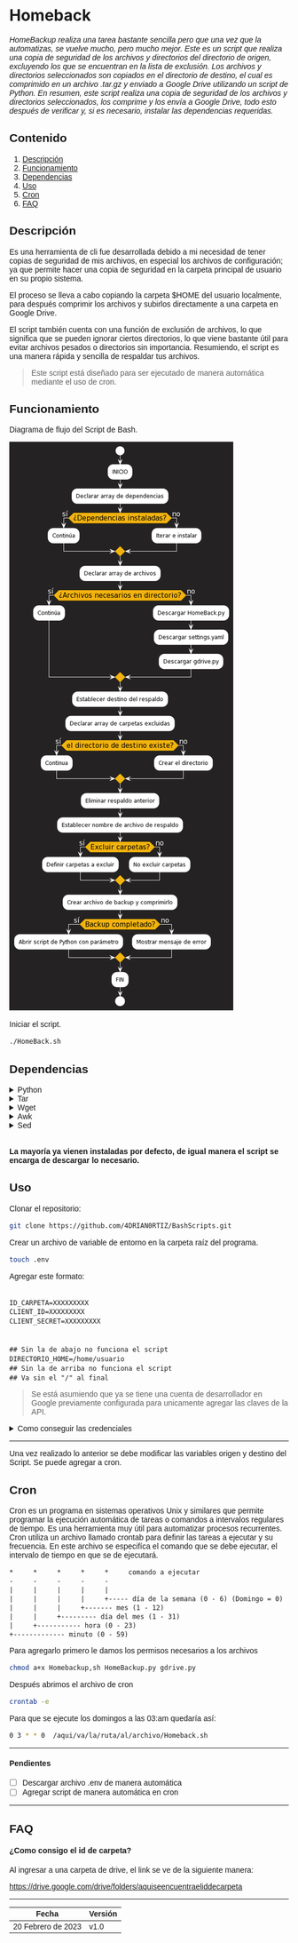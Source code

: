 # Homeback

<span style="font-family:Sans-serif;">

_HomeBackup realiza una tarea bastante sencilla pero que una vez que la automatizas, se vuelve mucho,
pero mucho mejor. Este es un script que realiza una copia de seguridad de los archivos y directorios
del directorio de origen, excluyendo los que se encuentran en la lista de exclusión. Los archivos y
directorios seleccionados son copiados en el directorio de destino, el cual es comprimido en un archivo
.tar.gz y enviado a Google Drive utilizando un script de Python.
En resumen, este script realiza una copia de seguridad de los archivos y directorios seleccionados,
los comprime y los envía a Google Drive, todo esto después de verificar y, si es necesario, instalar
las dependencias requeridas._

## Contenido

1. [Descripción](#descripción)
2. [Funcionamiento](#funcionamiento)
3. [Dependencias](#dependencias)
4. [Uso](#uso)
5. [Cron](#cron)
6. [FAQ](#faq)

## Descripción

Es una herramienta de cli fue desarrollada debido a mi necesidad de tener copias de seguridad de mis archivos, en especial los archivos de configuración; ya que permite hacer una copia de seguridad en la carpeta
principal de usuario en su propio sistema.

El proceso se lleva a cabo copiando la carpeta $HOME del usuario localmente, para después comprimir los archivos y subirlos directamente a una carpeta en Google Drive.

El script también cuenta con una función de exclusión de archivos, lo que significa que se pueden ignorar ciertos directorios, lo que viene bastante útil para evitar archivos pesados o directorios sin importancia. Resumiendo, el script es una manera rápida y sencilla de respaldar tus archivos.

> Este script está diseñado para ser ejecutado de manera automática mediante el uso de cron.

## Funcionamiento

Diagrama de flujo del Script de Bash.

![Funcionamiento](Diagrama_Flujo.png)

Iniciar el script.

```bash
./HomeBack.sh
```

## Dependencias

<details><summary>Python</summary>

Es un lenguaje de progrmación interpretado y de alto nivel. Es muy popular por su sintaxis clara y legible, lo que lo hace facil de aprender y usar

</details>

<details><summary>Tar</summary>

Esta es una herramienta que se utiliza para crear y manipular archivos comprimidos. Con tar se pueden comprimir múltiples archivos
y directorios en un solo archivo lo que facilita el transporte y la copia de archivos. Un ejemplo de uso sería:

Crear un archivo comprimido con tar

```bash
tar -czf archivo_comprimido.tar.gz archivo1 archivo2 directorio1
```

Descomprimir archivo con tar

```bash
tar -xzf archivo_comprimido.tar.gz
```

</details>

<details><summary>Wget</summary>

Es una heeramienta que permite descargar archivos y recursos desde la web. "wget" es mut útil para descargar archivos grandes o para múltiples archivos a la vez. Ejemplo:

Descargar un archivo desde la web con wget:

```
wget https://www.ejemplo.com/archivo.txt
```

Descargar varios archivos con wget

```
wget -i lista_de_archivos.txt
```

</details>

<details><summary>Awk</summary>

Es una herramienta que se utiliza para procesar y manipular datos en formato de texto plano. Awk es muy útil para extraer información de archivos de texto. Ejemplo:

Imprimir el contenido de una columna de un archivo de texto con Awk

```bash
awk '{print $1}' archivo.txt
```

Calcular la suma de los valores de una columna de un archivo de texto con awk

```bash
awk '{sum += $1} END {print sum}' archivo.txt
```

</details>

<details><summary>Sed</summary>

Sed es una herramienta de procesamiento de texto que se utiliza para buscar y reemplazar texto en archivos de texto. Sed permite realizar operaciones complejas en archivos de texto como buscar y reemplazar texto en funcion de patrones. Ejemplo:

Busca la palabra "antiguo" en un archivo de texto y la reemplaza por la palabra "Nuevo"

```
sed 's/antiguo/Nuevo/' archivo.txt
```

</details>
<br>

**La mayoría ya vienen instaladas por defecto, de igual manera el script se encarga de descargar lo necesario.**

## Uso

Clonar el repositorio:

```bash
git clone https://github.com/4DRIAN0RTIZ/BashScripts.git
```

Crear un archivo de variable de entorno en la carpeta raíz del programa.

```bash
touch .env
```

Agregar este formato:

```txt

ID_CARPETA=XXXXXXXXX
CLIENT_ID=XXXXXXXXX
CLIENT_SECRET=XXXXXXXXX


## Sin la de abajo no funciona el script
DIRECTORIO_HOME=/home/usuario
## Sin la de arriba no funciona el script
## Va sin el "/" al final

```

> Se está asumiendo que ya se tiene una cuenta de desarrollador en Google previamente configurada para unicamente agregar las claves de la API.

<details><summary>Como conseguir las credenciales</summary>

1. Ingresa a https://console.cloud.google.com/
2. Dentro de la pagina dirígete a la barra de búsqueda y busca "Google Drive"
3. Seleccionas Google Drive y habilitas la API.
4. Te vas al apartado APIs y servicios > Credenciales
5. Das click en "+ Crear Credenciales" y seleccionas de tipo OAuth
6. En donde pide orígenes autorizados colocar esto:

```bash
http://localhost:8080
```

En URI de redireccionamiento autorizados

```bash
http://localhost:8080/
```

> _En la URI lleva "/" al final._ 7. Descargar archivo Json con nuevos datos. 8. Renombrarlo como "client_secret.json y colocarlo en la carpeta raíz.

</details>

---

Una vez realizado lo anterior se debe modificar las variables origen y destino del Script. Se puede agregar a cron.

## Cron

Cron es un programa en sistemas operativos Unix y similares que permite programar la ejecución automática de tareas o comandos a intervalos regulares de tiempo. Es una herramienta muy útil para automatizar procesos recurrentes.
Cron utiliza un archivo llamado crontab para definir las tareas a ejecutar y su frecuencia. En este archivo se especifíca el comando que se debe ejecutar, el intervalo de tiempo en que se de ejecutará.

```
*     *     *     *     *     comando a ejecutar
-     -     -     -     -
|     |     |     |     |
|     |     |     |     +----- día de la semana (0 - 6) (Domingo = 0)
|     |     |     +------- mes (1 - 12)
|     |     +--------- día del mes (1 - 31)
|     +----------- hora (0 - 23)
+------------- minuto (0 - 59)
```

Para agregarlo primero le damos los permisos necesarios a los archivos

```bash
chmod a+x Homebackup,sh HomeBackup.py gdrive.py
```

Después abrimos el archivo de cron

```bash
crontab -e
```

Para que se ejecute los domingos a las 03:am quedaría así:

```bash
0 3 * * 0  /aqui/va/la/ruta/al/archivo/Homeback.sh
```

---

#### Pendientes

- [ ] Descargar archivo .env de manera automática
- [ ] Agregar script de manera automática en cron

---

## FAQ

#### ¿Como consigo el id de carpeta?

Al ingresar a una carpeta de drive, el link se ve de la siguiente manera:

https://drive.google.com/drive/folders/aquiseencuentraeliddecarpeta

---

| Fecha              | Versión |
| ------------------ | ------- |
| 20 Febrero de 2023 | v1.0    |

</span>
